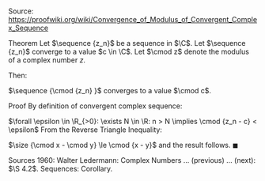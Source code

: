 # 

Source: https://proofwiki.org/wiki/Convergence_of_Modulus_of_Convergent_Complex_Sequence

Theorem
Let $\sequence {z_n}$ be a sequence in $\C$.
Let $\sequence {z_n}$ converge to a value $c \in \C$.
Let $\cmod z$ denote the modulus of a complex number $z$.

Then:

$\sequence {\cmod {z_n} }$ converges to a value $\cmod c$.


Proof
By definition of convergent complex sequence:

$\forall \epsilon \in \R_{>0}: \exists N \in \R: n > N \implies \cmod {z_n - c} < \epsilon$
From the Reverse Triangle Inequality:

$\size {\cmod x - \cmod y} \le \cmod {x - y}$
and the result follows.
$\blacksquare$


Sources
1960: Walter Ledermann: Complex Numbers ... (previous) ... (next): $\S 4.2$. Sequences: Corollary.




